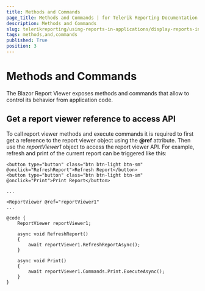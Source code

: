 ```yaml
---
title: Methods and Commands
page_title: Methods and Commands | for Telerik Reporting Documentation
description: Methods and Commands
slug: telerikreporting/using-reports-in-applications/display-reports-in-applications/web-application/blazor-report-viewer/methods-and-commands
tags: methods,and,commands
published: True
position: 3
---
```


# Methods and Commands



The Blazor Report Viewer exposes methods and commands that allow to control its behavior from application code.

## Get a report viewer reference to access API

To call report viewer methods and execute commands it is required to first get a reference to the report viewer object using the
          __@ref__ attribute.
          Then use the *reportViewer1* object to access the report viewer API. For example, refresh and print of
          the current report can be triggered like this:
        

	
````Razor
<button type="button" class="btn btn-light btn-sm" @onclick="RefreshReport">Refresh Report</button>
<button type="button" class="btn btn-light btn-sm" @onclick="Print">Print Report</button>

...

<ReportViewer @ref="reportViewer1"
...

@code {
    ReportViewer reportViewer1;

    async void RefreshReport()
    {
        await reportViewer1.RefreshReportAsync();
    }

    async void Print()
    {
        await reportViewer1.Commands.Print.ExecuteAsync();
    }
}
          
````


